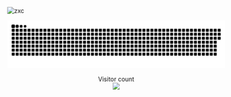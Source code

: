![zxc](https://user-images.githubusercontent.com/86995074/202620167-16ddb829-bdcf-41d2-9703-f6f531c3cefd.jpeg)


<a href=#><img src="contributions.svg"></a>

<p align="center"> 
  Visitor count<br>
  <img src="https://profile-counter.glitch.me/Bin-Cao/count.svg" />
</p>
